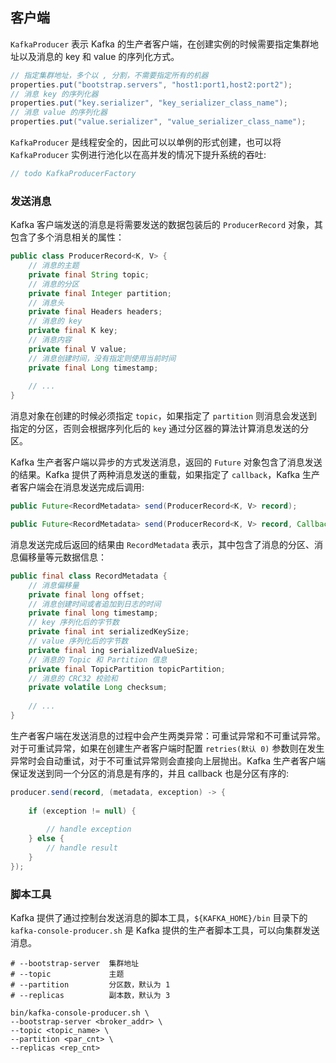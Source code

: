 ## 客户端
`KafkaProducer` 表示 Kafka 的生产者客户端，在创建实例的时候需要指定集群地址以及消息的 key 和 value 的序列化方式。
```java
// 指定集群地址，多个以 , 分割，不需要指定所有的机器
properties.put("bootstrap.servers", "host1:port1,host2:port2");
// 消息 key 的序列化器
properties.put("key.serializer", "key_serializer_class_name");
// 消息 value 的序列化器
properties.put("value.serializer", "value_serializer_class_name");
```
`KafkaProducer` 是线程安全的，因此可以以单例的形式创建，也可以将 `KafkaProducer` 实例进行池化以在高并发的情况下提升系统的吞吐:
```java
// todo KafkaProducerFactory
```

### 发送消息
Kafka 客户端发送的消息是将需要发送的数据包装后的 `ProducerRecord` 对象，其包含了多个消息相关的属性：
```java
public class ProducerRecord<K, V> {
    // 消息的主题
    private final String topic;
    // 消息的分区
    private final Integer partition;
    // 消息头
    private final Headers headers;
    // 消息的 key
    private final K key;
    // 消息内容
    private final V value;
    // 消息创建时间，没有指定则使用当前时间
    private final Long timestamp;
	
    // ...
}
```
消息对象在创建的时候必须指定 `topic`，如果指定了 `partition` 则消息会发送到指定的分区，否则会根据序列化后的 `key` 通过分区器的算法计算消息发送的分区。

Kafka 生产者客户端以异步的方式发送消息，返回的 `Future` 对象包含了消息发送的结果。Kafka 提供了两种消息发送的重载，如果指定了 `callback`，Kafka 生产者客户端会在消息发送完成后调用:
```java
public Future<RecordMetadata> send(ProducerRecord<K, V> record);

public Future<RecordMetadata> send(ProducerRecord<K, V> record, Callback callback);
```

消息发送完成后返回的结果由 `RecordMetadata` 表示，其中包含了消息的分区、消息偏移量等元数据信息：
```java
public final class RecordMetadata {
    // 消息偏移量
    private final long offset;
    // 消息创建时间或者追加到日志的时间
    private final long timestamp;
    // key 序列化后的字节数
    private final int serializedKeySize;
    // value 序列化后的字节数
    private final ing serializedValueSize;
    // 消息的 Topic 和 Partition 信息
    private final TopicPartition topicPartition;
    // 消息的 CRC32 校验和
    private volatile Long checksum;
	
    // ...
}
```

生产者客户端在发送消息的过程中会产生两类异常：可重试异常和不可重试异常。对于可重试异常，如果在创建生产者客户端时配置 `retries(默认 0)` 参数则在发生异常时会自动重试，对于不可重试异常则会直接向上层抛出。Kafka 生产者客户端保证发送到同一个分区的消息是有序的，并且 callback 也是分区有序的:
```java
producer.send(record, (metadata, exception) -> {
    
    if (exception != null) {
        
        // handle exception
    } else {
        // handle result
    }
});
```

### 脚本工具

Kafka 提供了通过控制台发送消息的脚本工具，`${KAFKA_HOME}/bin` 目录下的 `kafka-console-producer.sh` 是 Kafka 提供的生产者脚本工具，可以向集群发送消息。

```shell script
# --bootstrap-server  集群地址
# --topic             主题
# --partition         分区数，默认为 1
# --replicas          副本数，默认为 3

bin/kafka-console-producer.sh \
--bootstrap-server <broker_addr> \
--topic <topic_name> \
--partition <par_cnt> \
--replicas <rep_cnt>
```